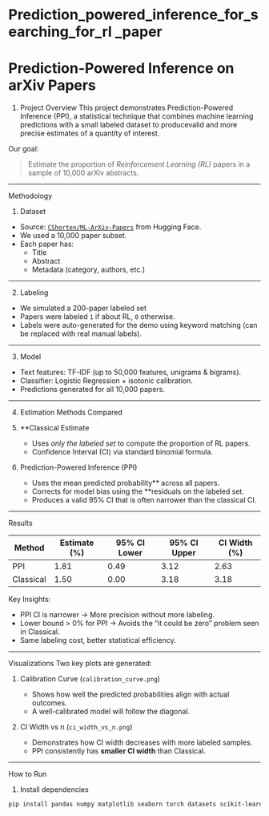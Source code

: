 # Prediction_powered_inference_for_searching_for_rl _paper
# Prediction-Powered Inference on arXiv Papers

1. Project Overview
This project demonstrates Prediction-Powered Inference (PPI), a statistical technique that combines machine learning predictions with a small labeled dataset to producevalid and more precise estimates of a quantity of interest.

Our goal:  
> Estimate the proportion of *Reinforcement Learning (RL)* papers in a sample of 10,000 arXiv abstracts.

---

 Methodology

1. Dataset
- Source: [`CShorten/ML-ArXiv-Papers`](https://huggingface.co/datasets/CShorten/ML-ArXiv-Papers) from Hugging Face.
- We used a 10,000 paper subset.
- Each paper has:
  - Title
  - Abstract
  - Metadata (category, authors, etc.)

---

 2. Labeling
- We simulated a 200-paper labeled set
- Papers were labeled `1` if about RL, `0` otherwise.
- Labels were auto-generated for the demo using keyword matching (can be replaced with real manual labels).

---

 3. Model
- Text features: TF-IDF (up to 50,000 features, unigrams & bigrams).
- Classifier: Logistic Regression + isotonic calibration.
- Predictions generated for all 10,000 papers.

---

 4. Estimation Methods Compared
1. **Classical Estimate
   - Uses *only the labeled set* to compute the proportion of RL papers.
   - Confidence Interval (CI) via standard binomial formula.

2. Prediction-Powered Inference (PPI)
   - Uses the mean predicted probability** across all papers.
   - Corrects for model bias using the **residuals on the labeled set.
   - Produces a valid 95% CI that is often narrower than the classical CI.

---

Results

| Method      | Estimate (%) | 95% CI Lower | 95% CI Upper | CI Width (%) |
|-------------|--------------|--------------|--------------|--------------|
|   PPI       |   1.81       | 0.49         | 3.12         | 2.63         |
| Classical   | 1.50         | 0.00         | 3.18         | 3.18         |

Key Insights:
- PPI CI is narrower → More precision without more labeling.
- Lower bound > 0% for PPI → Avoids the “it could be zero” problem seen in Classical.
- Same labeling cost, better statistical efficiency.

---

Visualizations
Two key plots are generated:

1. Calibration Curve (`calibration_curve.png`)
   - Shows how well the predicted probabilities align with actual outcomes.
   - A well-calibrated model will follow the diagonal.

2. CI Width vs n (`ci_width_vs_n.png`)
   - Demonstrates how CI width decreases with more labeled samples.
   - PPI consistently has **smaller CI width** than Classical.

---

How to Run

1. Install dependencies
```bash
pip install pandas numpy matplotlib seaborn torch datasets scikit-learn joblib



